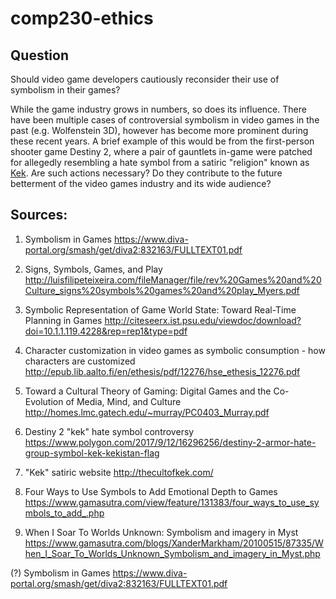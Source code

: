 # comp230-ethics

## Question

Should video game developers cautiously reconsider their use of symbolism in their games?

While the game industry grows in numbers, so does its influence. There have been multiple cases of controversial symbolism in video games in the past (e.g. Wolfenstein 3D), however has become more prominent during these recent years. A brief example of this would be from the first-person shooter game Destiny 2, where a pair of gauntlets in-game were patched for allegedly resembling a hate symbol from a satiric "religion" known as [Kek](http://thecultofkek.com/). Are such actions necessary? Do they contribute to the future betterment of the video games industry and its wide audience? 


## Sources:

1. Symbolism in Games
https://www.diva-portal.org/smash/get/diva2:832163/FULLTEXT01.pdf


2. Signs, Symbols, Games, and Play
http://luisfilipeteixeira.com/fileManager/file/rev%20Games%20and%20Culture_signs%20symbols%20games%20and%20play_Myers.pdf


3. Symbolic Representation of Game World State: Toward Real-Time Planning in Games
http://citeseerx.ist.psu.edu/viewdoc/download?doi=10.1.1.119.4228&rep=rep1&type=pdf


4. Character customization in video games as symbolic consumption - how characters are customized
http://epub.lib.aalto.fi/en/ethesis/pdf/12276/hse_ethesis_12276.pdf


5. Toward a Cultural Theory of Gaming: Digital Games and the Co-Evolution of Media, Mind, and Culture
http://homes.lmc.gatech.edu/~murray/PC0403_Murray.pdf


6. Destiny 2 "kek" hate symbol controversy
https://www.polygon.com/2017/9/12/16296256/destiny-2-armor-hate-group-symbol-kek-kekistan-flag


7. "Kek" satiric website
http://thecultofkek.com/

8. Four Ways to Use Symbols to Add Emotional Depth to Games
https://www.gamasutra.com/view/feature/131383/four_ways_to_use_symbols_to_add_.php

9. When I Soar To Worlds Unknown: Symbolism and imagery in Myst
https://www.gamasutra.com/blogs/XanderMarkham/20100515/87335/When_I_Soar_To_Worlds_Unknown_Symbolism_and_imagery_in_Myst.php

(?) Symbolism in Games
https://www.diva-portal.org/smash/get/diva2:832163/FULLTEXT01.pdf
